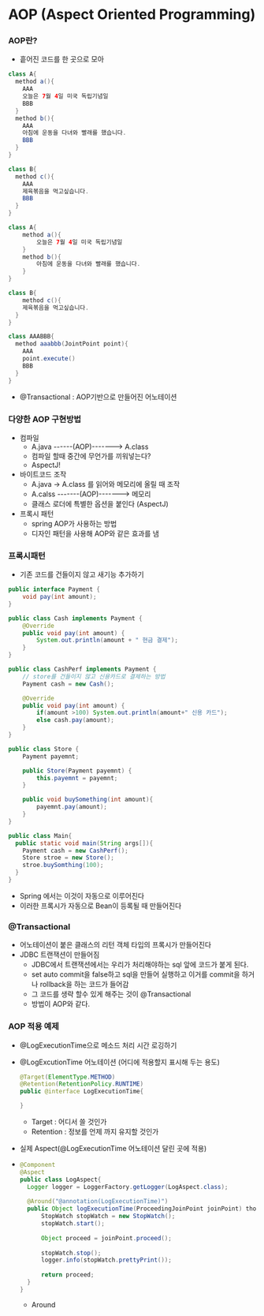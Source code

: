 # AOP (Aspect Oriented Programming)

### AOP란?

- 흩어진 코드를 한 곳으로 모아

```java
class A{
  method a(){
    AAA
    오늘은 7월 4일 미국 독립기념일
    BBB
  }
  method b(){
    AAA
    아침에 운동을 다녀와 빨래를 했습니다.
    BBB
  }
}

class B{
  method c(){
    AAA
    제육볶음을 먹고싶습니다.
    BBB
  }
}
```

```java
class A{
	method a(){
		오늘은 7월 4일 미국 독립기념일
	}
	method b(){
		아침에 운동을 다녀와 빨래를 했습니다.
	}
}

class B{
	method c(){
    제육볶음을 먹고싶습니다.
  }
}

class AAABBB{
  method aaabbb(JointPoint point){
    AAA
    point.execute()
    BBB
  }
}
```

- @Transactional : AOP기반으로 만들어진 어노테이션



### 다양한 AOP 구현방법

- 컴파일
  - A.java ------(AOP)-------> A.class
  - 컴파일 할때 중간에  무언가를 끼워넣는다?
  - AspectJ!
- 바이트코드 조작
  - A.java -> A.class 를 읽어와 메모리에 올릴 때 조작
  - A.calss -------(AOP)-------> 메모리
  - 클래스 로더에 특별한 옵션을 붙인다 (AspectJ)
- 프록시 패턴
  - spring AOP가 사용하는 방법
  - 디자인 패턴을 사용해 AOP와 같은 효과를 냄



### 프록시패턴

- 기존 코드를 건들이지 않고 새기능 추가하기

```java
public interface Payment {
	void pay(int amount);
}

public class Cash implements Payment {
	@Override
	public void pay(int amount) {
		System.out.println(amount + " 현금 결제");
	}
}

public class CashPerf implements Payment {
	// store를 건들이지 않고 신용카드로 결제하는 방법
	Payment cash = new Cash();

	@Override
	public void pay(int amount) {
		if(amount >100) System.out.println(amount+" 신용 카드");
		else cash.pay(amount);
	}
}

public class Store {
	Payment payemnt;

	public Store(Payment payemnt) {
		this.payemnt = payemnt;
	}

	public void buySomething(int amount){
		payemnt.pay(amount);
	}
}

public class Main{
  public static void main(String args[]){
    Payment cash = new CashPerf();
    Store stroe = new Store();
    stroe.buySomthing(100);
  }
}
```

- Spring 에서는 이것이 자동으로 이루어진다
- 이러한 프록시가 자동으로 Bean이 등록될 때 만들어진다





### @Transactional

- 어노테이션이 붙은 클래스의 리턴 객체 타입의 프록시가 만들어진다
- JDBC 트랜잭션이 만들어짐
  - JDBC에서 트랜잭션에서는 우리가 처리해야하는 sql 앞에 코드가 붙게 된다.
  - set auto commit을 false하고 sql을 만들어 실행하고 이거를 commit을 하거나 rollback을 하는 코드가 들어감
  - 그 코드를 생략 할수 있게 해주는 것이 @Transactional
  - 방법이 AOP와 같다.



### AOP 적용 예제

- @LogExecutionTime으로 메소드 처리 시간 로깅하기

- @LogExcutionTime 어노테이션 (어디에 적용할지 표시해 두는 용도)

  ```java
  @Target(ElementType.METHOD)
  @Retention(RetentionPolicy.RUNTIME)
  public @interface LogExecutionTime{
  
  }
  ```
  - Target : 어디서 쓸 것인가
  - Retention : 정보를 언제 까지 유지할 것인가

- 실제 Aspect(@LogExecutionTime 어노테이션 달린 곳에 적용)

- ```java
  @Component
  @Aspect
  public class LogAspect{
  	Logger logger = LoggerFactory.getLogger(LogAspect.class);
  	
  	@Around("@annotation(LogExecutionTime)")
  	public Object logExecutionTime(ProceedingJoinPoint joinPoint) thorws Throwable{
  		StopWatch stopWatch = new StopWatch();
  		stopWatch.start();
  		
  		Object proceed = joinPoint.proceed();
  		
  		stopWatch.stop();
  		logger.info(stopWatch.prettyPrint());
  		
  		return proceed;
  	}
  }
  ```

  - Around